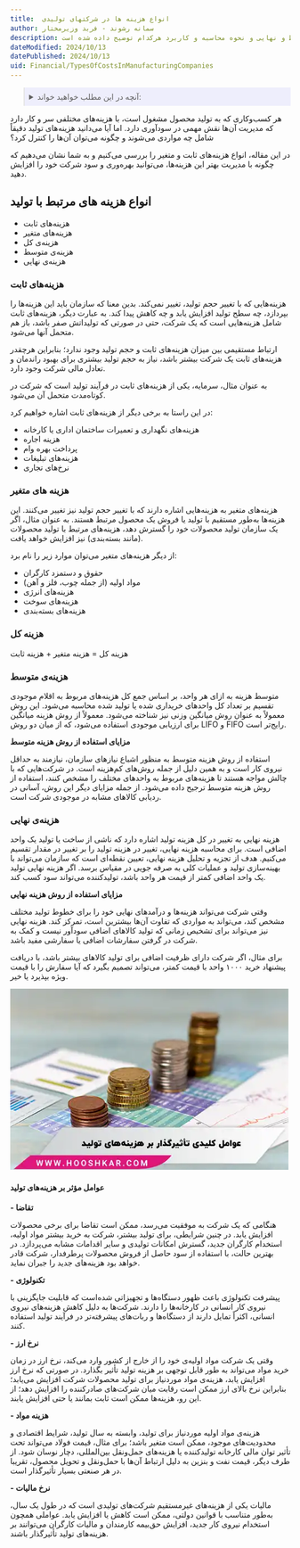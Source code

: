 ```yaml
---
title:  انواع هزینه ها در شرکتهای تولیدی
author: سمانه رشوند - فربد وزیرمختار
description: انواع هزینه‌های تولید شامل هزینه‌های ثابت و متغیر، هزینه کل، متوسط و نهایی و نحوه محاسبه و کاربرد هرکدام توضیح داده شده است.
dateModified: 2024/10/13
datePublished: 2024/10/13
uid: Financial/TypesOfCostsInManufacturingCompanies
---
```


<blockquote style="background-color:#eeeefc; padding:0.5rem">
<details>
  <summary>آنچه در این مطلب خواهید خواند:</summary>
  <ul>
    <li>انواع هزینه های مرتبط با تولید</li>
    <ul>
     <li>هزینه‌های ثابت</li>
     <li>هزینه های متغیر</li>
     <li>هزینه کل</li>
     <li>هزینه‌ی متوسط</li>
     <li>هزینه‌ی نهایی</li>
    </ul>
    <li>عوامل مؤثر بر هزینه‌های تولید</li>
  </ul>
</details>

</blockquote>

هر کسب‌وکاری که به تولید محصول مشغول است، با هزینه‌های مختلفی سر و کار دارد که مدیریت آن‌ها نقش مهمی در سودآوری دارد. اما آیا می‌دانید هزینه‌های تولید دقیقاً شامل چه مواردی می‌شوند و چگونه می‌توان آن‌ها را کنترل کرد؟

 در این مقاله، انواع هزینه‌های ثابت و متغیر را بررسی می‌کنیم و به شما نشان می‌دهیم که چگونه با مدیریت بهتر این هزینه‌ها، می‌توانید بهره‌وری و سود شرکت خود را افزایش دهید.

## انواع هزینه های مرتبط با تولید

-	هزینه‌های ثابت
-	هزینه‌های متغیر
-	هزینه‌ی کل
-	هزینه‌ی متوسط
-	هزینه‌ی نهایی

### هزینه‌های ثابت

هزینه‌هایی که با تغییر حجم تولید، تغییر نمی‌کند. بدین معنا که سازمان باید این هزینه‌ها را بپردازد، چه سطح تولید افزایش یابد و چه کاهش پیدا کند. به عبارت دیگر، هزینه‌های ثابت شامل هزینه‌هایی است که یک شرکت، حتی در صورتی که تولیداتش صفر باشد، باز هم متحمل آنها می‌شود.

 ارتباط مستقیمی بین میزان هزینه‌های ثابت و حجم تولید وجود ندارد؛ بنابراین هرچقدر هزینه‌های ثابت یک شرکت بیشتر باشد، نیاز به حجم تولید بیشتری برای بهبود راندمان و تعادل مالی شرکت وجود دارد.
 
  به عنوان مثال، سرمایه، یکی از هزینه‌های ثابت در فرآیند تولید است که شرکت در کوتاه‌مدت متحمل آن می‌شود.

در این راستا به برخی دیگر از هزینه‌های ثابت اشاره خواهیم کرد:

-	هزینه‌های نگهداری و تعمیرات ساختمان اداری یا کارخانه
-	هزینه اجاره
-	پرداخت بهره وام
-	هزینه‌های تبلیغات
-	نرخ‌های تجاری

### هزینه های متغیر 

هزینه‌های متغیر به هزینه‌هایی اشاره دارند که با تغییر حجم تولید نیز تغییر می‌کنند.
این هزینه‌ها به‌طور مستقیم با تولید یا فروش یک محصول مرتبط هستند. به عنوان مثال، اگر یک سازمان تولید محصولات خود را گسترش دهد، هزینه‌های مرتبط با تولید محصولات (مانند بسته‌بندی) نیز افزایش خواهد یافت.

از دیگر هزینه‌های متغیر می‌توان موارد زیر را نام برد:

-	حقوق و دستمزد کارگران
-	مواد اولیه (از جمله چوب، فلز و آهن)
-	هزینه‌های انرژی
-	هزینه‌های سوخت
-	هزینه‌های بسته‌بندی

### هزینه کل

هزینه کل = هزینه متغیر + هزینه ثابت

### هزینه‌ی متوسط

متوسط هزینه به ازای هر واحد، بر اساس جمع کل هزینه‌های مربوط به اقلام موجودی تقسیم بر تعداد کل واحدهای خریداری شده یا تولید شده محاسبه می‌شود. این روش معمولاً به عنوان روش میانگین وزنی نیز شناخته می‌شود. معمولاً از روش هزینه میانگین برای ارزیابی موجودی استفاده می‌شود، که از میان دو روش LIFO و FIFO رایج‌تر است.

**مزایای استفاده از روش هزینه متوسط**

استفاده از روش هزینه متوسط به منظور اشباع نیازهای سازمان، نیازمند به حداقل نیروی کار است و به همین دلیل از جمله روش‌های کم‌هزینه است. در شرکت‌هایی که با چالش مواجه هستند تا هزینه‌های مربوط به واحدهای مختلف را مشخص کنند، استفاده از روش هزینه متوسط ترجیح داده می‌شود. از جمله مزایای دیگر این روش، آسانی در ردیابی کالاهای مشابه در موجودی شرکت است.

### هزینه‌ی نهایی

هزینه نهایی به تغییر در کل هزینه تولید اشاره دارد که ناشی از ساخت یا تولید یک واحد اضافی است. برای محاسبه هزینه نهایی، تغییر در هزینه تولید را بر تغییر در مقدار تقسیم می‌کنیم. هدف از تجزیه و تحلیل هزینه نهایی، تعیین نقطه‌ای است که سازمان می‌تواند با بهینه‌سازی تولید و عملیات کلی به صرفه جویی در مقیاس برسد. اگر هزینه نهایی تولید یک واحد اضافی کمتر از قیمت هر واحد باشد، تولیدکننده می‌تواند سود کسب کند.

**مزایای استفاده از روش هزینه نهایی**

وقتی شرکت می‌تواند هزینه‌ها و درآمدهای نهایی خود را برای خطوط تولید مختلف مشخص کند، می‌تواند به مواردی که تفاوت آن‌ها بیشترین است، تمرکز کند. هزینه نهایی نیز می‌تواند برای تشخیص زمانی که تولید کالاهای اضافی سودآور نیست و کمک به شرکت در گرفتن سفارشات اضافی یا سفارشی مفید باشد.

برای مثال، اگر شرکت دارای ظرفیت اضافی برای تولید کالاهای بیشتر باشد، با دریافت پیشنهاد خرید ۱۰۰۰ واحد با قیمت کمتر، می‌تواند تصمیم بگیرد که آیا سفارش را با قیمت ویژه بپذیرد یا خیر.

![عوامل کلیدی تاثیرگذار بر هزینه های تولید](./Images/FactorsAffectingProductionCosts.webp)

#### عوامل مؤثر بر هزینه‌های تولید

**-	تقاضا**

هنگامی که یک شرکت به موفقیت می‌رسد، ممکن است تقاضا برای برخی محصولات افزایش یابد. در چنین شرایطی، برای تولید بیشتر، شرکت به خرید بیشتر مواد اولیه، استخدام کارگران جدید، گسترش امکانات تولیدی و سایر اقدامات مشابه می‌پردازد. در بهترین حالت، با استفاده از سود حاصل از فروش محصولات پرطرفدار، شرکت قادر خواهد بود هزینه‌های جدید را جبران نماید.

**-	تکنولوژی**

پیشرفت تکنولوژی باعث ظهور دستگاه‌ها و تجهیزاتی شده‌است که قابلیت جایگزینی با نیروی کار انسانی در کارخانه‌ها را دارند. شرکت‌ها به دلیل کاهش هزینه‌های نیروی انسانی، اکثراً تمایل دارند از دستگاه‌ها و ربات‌های پیشرفته‌تر در فرآیند تولید استفاده کنند.

**-	نرخ ارز**

وقتی یک شرکت مواد اولیه‌ی خود را از خارج از کشور وارد می‌کند، نرخ ارز در زمان خرید مواد می‌تواند به طور قابل توجهی بر هزینه تولید تأثیر بگذارد. در صورتی که نرخ ارز افزایش یابد، هزینه‌ی مواد موردنیاز برای تولید محصولات شرکت افزایش می‌یابد؛ بنابراین نرخ بالای ارز ممکن است رقابت میان شرکت‌های صادرکننده را افزایش دهد؛ از این رو، هزینه‌ها ممکن است ثابت بمانند یا حتی افزایش یابند.

**-	هزینه مواد**

هزینه‌ی مواد اولیه موردنیاز برای تولید، وابسته به سال تولید، شرایط اقتصادی و محدودیت‌های موجود، ممکن است متغیر باشد؛ برای مثال، قیمت فولاد می‌تواند تحت تأثیر توان مالی کارخانه تولیدکننده یا هزینه‌های حمل‌ونقل بین‌المللی، دچار نوسان شود.
از طرف دیگر، قیمت نفت و بنزین به دلیل ارتباط آن‌ها با حمل‌ونقل و تحویل محصول، تقریبا در هر صنعتی بسیار تأثیرگذار است.

**-	نرخ مالیات**

مالیات یکی از هزینه‌های غیرمستقیم شرکت‌های تولیدی است که در طول یک سال، به‌طور متناسب با قوانین دولتی، ممکن است کاهش یا افزایش یابد. عواملی همچون استخدام نیروی کار جدید، افزایش حق‌بیمه کارمندان و مالیات کارگران می‌توانند بر هزینه‌های تولید تأثیرگذار باشند.
